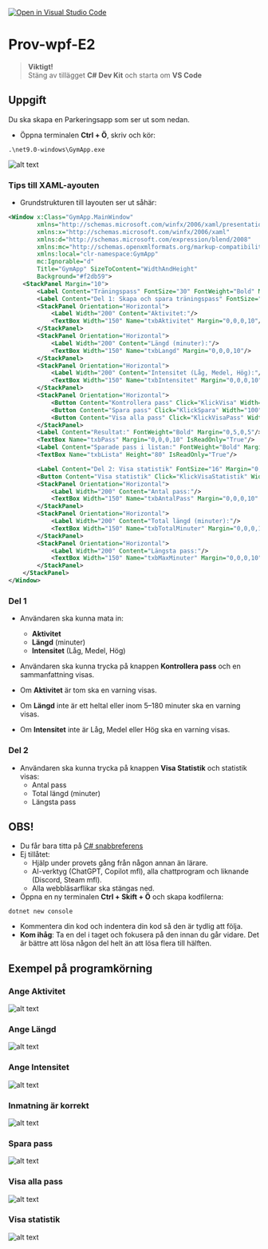 [![Open in Visual Studio Code](https://classroom.github.com/assets/open-in-vscode-2e0aaae1b6195c2367325f4f02e2d04e9abb55f0b24a779b69b11b9e10269abc.svg)](https://classroom.github.com/online_ide?assignment_repo_id=19688181&assignment_repo_type=AssignmentRepo)
# Prov-wpf-E2

> **Viktigt!**  
> Stäng av tillägget **C# Dev Kit** och starta om **VS Code**

## Uppgift

Du ska skapa en Parkeringsapp som ser ut som nedan.

* Öppna terminalen **Ctrl + Ö**, skriv och kör:
```shell
.\net9.0-windows\GymApp.exe
```
![alt text](.gitbook/assets/image.png)

### Tips till XAML-ayouten

* Grundstrukturen till layouten ser ut såhär:

```xml
<Window x:Class="GymApp.MainWindow"
        xmlns="http://schemas.microsoft.com/winfx/2006/xaml/presentation"
        xmlns:x="http://schemas.microsoft.com/winfx/2006/xaml"
        xmlns:d="http://schemas.microsoft.com/expression/blend/2008"
        xmlns:mc="http://schemas.openxmlformats.org/markup-compatibility/2006"
        xmlns:local="clr-namespace:GymApp"
        mc:Ignorable="d"
        Title="GymApp" SizeToContent="WidthAndHeight"
        Background="#f2db59">
    <StackPanel Margin="10">
        <Label Content="Träningspass" FontSize="30" FontWeight="Bold" Margin="0,0,0,10"/>
        <Label Content="Del 1: Skapa och spara träningspass" FontSize="16" Margin="0,0,0,10"/>
        <StackPanel Orientation="Horizontal">
            <Label Width="200" Content="Aktivitet:"/>
            <TextBox Width="150" Name="txbAktivitet" Margin="0,0,0,10"/>
        </StackPanel>
        <StackPanel Orientation="Horizontal">
            <Label Width="200" Content="Längd (minuter):"/>
            <TextBox Width="150" Name="txbLangd" Margin="0,0,0,10"/>
        </StackPanel>
        <StackPanel Orientation="Horizontal">
            <Label Width="200" Content="Intensitet (Låg, Medel, Hög):"/>
            <TextBox Width="150" Name="txbIntensitet" Margin="0,0,0,10"/>
        </StackPanel>
        <StackPanel Orientation="Horizontal">
            <Button Content="Kontrollera pass" Click="KlickVisa" Width="100" Margin="5" Padding="5"/>
            <Button Content="Spara pass" Click="KlickSpara" Width="100" Margin="5" Padding="5"/>
            <Button Content="Visa alla pass" Click="KlickVisaPass" Width="120" Margin="5" Padding="5"/>
        </StackPanel>
        <Label Content="Resultat:" FontWeight="Bold" Margin="0,5,0,5"/>
        <TextBox Name="txbPass" Margin="0,0,0,10" IsReadOnly="True"/>
        <Label Content="Sparade pass i listan:" FontWeight="Bold" Margin="0,5,0,5"/>
        <TextBox Name="txbLista" Height="80" IsReadOnly="True"/>

        <Label Content="Del 2: Visa statistik" FontSize="16" Margin="0,20,0,10"/>
        <Button Content="Visa statistik" Click="KlickVisaStatistik" Width="120" Margin="5" Padding="5" HorizontalAlignment="Left"/>
        <StackPanel Orientation="Horizontal">
            <Label Width="200" Content="Antal pass:"/>
            <TextBox Width="150" Name="txbAntalPass" Margin="0,0,0,10" IsReadOnly="True"/>
        </StackPanel>
        <StackPanel Orientation="Horizontal">
            <Label Width="200" Content="Total längd (minuter):"/>
            <TextBox Width="150" Name="txbTotalMinuter" Margin="0,0,0,10" IsReadOnly="True"/>
        </StackPanel>
        <StackPanel Orientation="Horizontal">
            <Label Width="200" Content="Längsta pass:"/>
            <TextBox Width="150" Name="txbMaxMinuter" Margin="0,0,0,10" IsReadOnly="True"/>
        </StackPanel>
    </StackPanel>
</Window>
```

### Del 1
* Användaren ska kunna mata in:
  * **Aktivitet**
  * **Längd** (minuter)
  * **Intensitet** (Låg, Medel, Hög)
* Användaren ska kunna trycka på knappen **Kontrollera pass** och en sammanfattning visas.

* Om **Aktivitet** är tom ska en varning visas.
* Om **Längd** inte är ett heltal eller inom 5–180 minuter ska en varning visas.
* Om **Intensitet** inte är Låg, Medel eller Hög ska en varning visas.

### Del 2
* Användaren ska kunna trycka på knappen **Visa Statistik** och statistik visas:
  * Antal pass
  * Total längd (minuter)
  * Längsta pass

## OBS!
* Du får bara titta på [C# snabbreferens](https://csharp.progdocs.se/lathund-wpf)
* Ej tillåtet: 
  * Hjälp under provets gång från någon annan än lärare.  
  * AI-verktyg (ChatGPT, Copilot mfl), alla chattprogram och liknande (Discord, Steam mfl). 
  * Alla webbläsarflikar ska stängas ned.
* Öppna en ny terminalen **Ctrl + Skift + Ö** och skapa kodfilerna: 
```shell
dotnet new console
```
* Kommentera din kod och indentera din kod så den är tydlig att följa.
* **Kom ihåg**: Ta en del i taget och fokusera på den innan du går vidare. Det är bättre att lösa någon del helt än att lösa flera till hälften.

## Exempel på programkörning

### Ange Aktivitet

![alt text](.gitbook/assets/image-1.png)

### Ange Längd

![alt text](.gitbook/assets/image-2.png)

### Ange Intensitet

![alt text](.gitbook/assets/image-3.png)

### Inmatning är korrekt

![alt text](.gitbook/assets/image-4.png)

### Spara pass

![alt text](.gitbook/assets/image-5.png)

### Visa alla pass

![alt text](.gitbook/assets/image-6.png)

### Visa statistik

![alt text](.gitbook/assets/image-7.png)